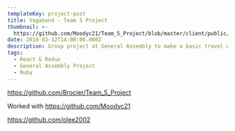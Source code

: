 ```yaml
---
templateKey: project-post
title: Vagabond - Team 5 Project
thumbnail: >-
  https://github.com/Moodyc21/Team_5_Project/blob/master/client/public/images/marina_bay_sands.jpg?raw=true
date: 2018-02-12T14:00:00.000Z
description: Group project at General Assembly to make a basic travel website as a team.
tags:
  - React & Redux
  - General Assembly Project
  - Ruby
---
```


https://github.com/Brocier/Team_5_Project

Worked with https://github.com/Moodyc21

https://github.com/olee2002
